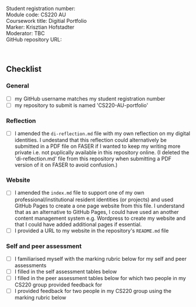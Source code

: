<!-- #ktodo
- need to for example rubric - just add to self and then to peer assessment
- have a general table for general e.g. lower second, 60+, good, etc. 
- and then just the % e.g 60 % in the rubric table - this way the text can have more space in the rubric
-->

Student registration number:  <!-- #todo -->  
Module code: CS220 AU  
Coursework title: Digitial Portfolio  
Marker: Krisztian Hofstadter  
Moderator: TBC  
GitHub repository URL: <!-- #todo add your repositories URL -->

<br>

## Checklist
### General
- [ ]  my GitHub username matches my student registration number
- [ ] my repository to submit is named 'CS220-AU-portfolio'
### Reflection
- [ ] I amended the `di-reflection.md` file with my own reflection on my digital identities. I undestand that this reflection could alternatively be submitted in a PDF file on FASER if I wanted to keep my writing more private i.e. not puplically available in this repository online. (I deleted the 'di-reflection.md' file from this repository when submitting a PDF version of it on FASER to avoid confusion.)
### Website
- [ ] I amended the `index.md` file to support one of my own professional/institutional resident identities (or projects) and used GitHub Pages to create a one page website from this file. I understand that as an alternative to GitHub Pages, I could have used an another content management system e.g. Wordpress to create my website and that I could have added additional pages if essential.
- [ ] I provided a URL to my website in the repository's `README.md` file
### Self and peer assessment
- [ ] I familiarised myself with the marking rubric below for my self and peer assessments
- [ ] I filled in the self assessment tables below
- [ ] I filled in the peer assessment tables below for which two people in my CS220 group provided feedback for
- [ ] I provided feedback for two people in my CS220 group using the marking rubric below

